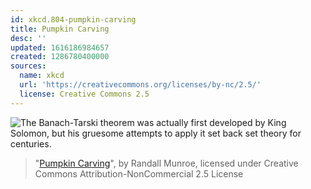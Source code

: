```yaml
---
id: xkcd.804-pumpkin-carving
title: Pumpkin Carving
desc: ''
updated: 1616186984657
created: 1286780400000
sources:
  name: xkcd
  url: 'https://creativecommons.org/licenses/by-nc/2.5/'
  license: Creative Commons 2.5
---
```

![The Banach-Tarski theorem was actually first developed by King Solomon, but his gruesome attempts to apply it set back set theory for centuries.](https://imgs.xkcd.com/comics/pumpkin_carving.png)
> "[Pumpkin Carving](https://xkcd.com/804/)", by Randall Munroe, licensed under Creative Commons Attribution-NonCommercial 2.5 License
